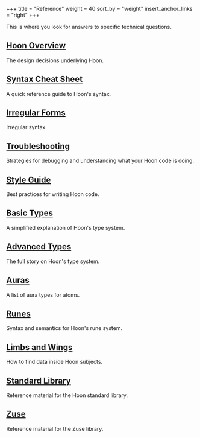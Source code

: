 +++
title = "Reference"
weight = 40
sort_by = "weight"
insert_anchor_links = "right"
+++

This is where you look for answers to specific technical questions.

## [Hoon Overview](/language/hoon/overview)

The design decisions underlying Hoon.

## [Syntax Cheat Sheet](/reference/hoon/cheat-sheet)

A quick reference guide to Hoon's syntax.

## [Irregular Forms](/reference/hoon/irregular)

Irregular syntax.

## [Troubleshooting](/reference/hoon/hoon-errors)

Strategies for debugging and understanding what your Hoon code is doing.

## [Style Guide](/reference/hoon/style)

Best practices for writing Hoon code.

## [Basic Types](/reference/hoon/basic)

A simplified explanation of Hoon's type system.

## [Advanced Types](/reference/hoon/advanced)

The full story on Hoon's type system.

## [Auras](/reference/hoon/auras)

A list of aura types for atoms.

## [Runes](/reference/hoon/rune/)

Syntax and semantics for Hoon's rune system.

## [Limbs and Wings](/reference/hoon/limbs/)

How to find data inside Hoon subjects.

## [Standard Library](/reference/hoon/stdlib/)

Reference material for the Hoon standard library.

## [Zuse](/reference/hoon/zuse/)

Reference material for the Zuse library.
